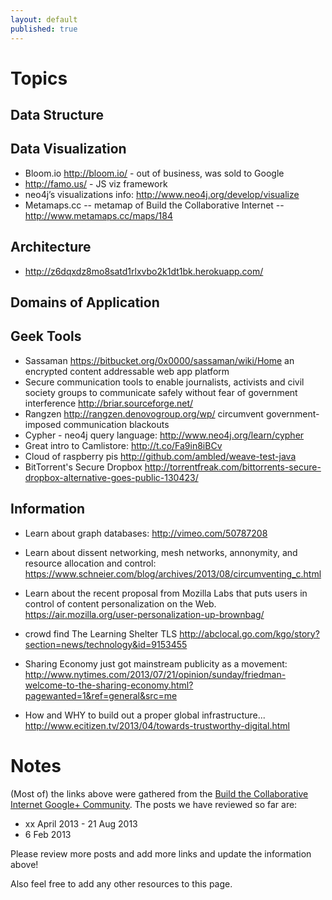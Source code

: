 ```yaml
---
layout: default
published: true
---
```


Topics
=======
Data Structure
-----------------

Data Visualization
------------------
- Bloom.io <http://bloom.io/> - out of business, was sold to Google
- <http://famo.us/> - JS viz framework
- neo4j’s visualizations info: <http://www.neo4j.org/develop/visualize>
- Metamaps.cc -- metamap of Build the Collaborative Internet -- <http://www.metamaps.cc/maps/184>


Architecture
------------------
- <http://z6dqxdz8mo8satd1rlxvbo2k1dt1bk.herokuapp.com/>

Domains of Application
-----------------------



Geek Tools 
------

- Sassaman <https://bitbucket.org/0x0000/sassaman/wiki/Home> an encrypted content addressable web app platform
- Secure communication tools to enable journalists, activists and civil society groups to communicate safely without fear of government interference <http://briar.sourceforge.net/>
- Rangzen <http://rangzen.denovogroup.org/wp/> circumvent government-imposed communication blackouts
- Cypher - neo4j query language: <http://www.neo4j.org/learn/cypher>
- Great intro to Camlistore: <http://t.co/Fa9in8iBCv>
- Cloud of raspberry pis <http://github.com/ambled/weave-test-java>
- BitTorrent's Secure Dropbox <http://torrentfreak.com/bittorrents-secure-dropbox-alternative-goes-public-130423/>



Information
--------
- Learn about graph databases: <http://vimeo.com/50787208>
- Learn about dissent networking, mesh networks, annonymity, and resource allocation and control: <https://www.schneier.com/blog/archives/2013/08/circumventing_c.html>
- Learn about the recent proposal from Mozilla Labs that puts users in control of content personalization on the Web. <https://air.mozilla.org/user-personalization-up-brownbag/>
- crowd find The Learning Shelter TLS <http://abclocal.go.com/kgo/story?section=news/technology&id=9153455>

- Sharing Economy just got mainstream publicity as a movement: <http://www.nytimes.com/2013/07/21/opinion/sunday/friedman-welcome-to-the-sharing-economy.html?pagewanted=1&ref=general&src=me>

- How and WHY to build out a proper global infrastructure... <http://www.ecitizen.tv/2013/04/towards-trustworthy-digital.html>


Notes
=====

(Most of) the links above were gathered from the [Build the Collaborative Internet Google+ Community](https://plus.google.com/communities/105936116412690489921).  The posts we have reviewed so far are:
- xx April 2013 - 21 Aug 2013
- 6 Feb 2013

Please review more posts and add more links and update the information above!

Also feel free to add any other resources to this page.
